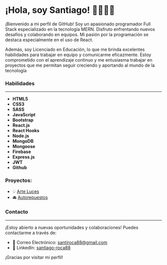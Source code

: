 # ¡Hola, soy Santiago! 👋👨🏼‍💻




¡Bienvenido a mi perfil de GitHub! Soy un apasionado programador Full Stack especializado en la tecnología MERN. Disfruto enfrentando nuevos desafíos y colaborando en equipos. Mi pasión por la programación se destaca especialmente en el uso de React. 

Además, soy Licenciado en Educación, lo que me brinda excelentes habilidades para trabajar en equipo y comunicarme eficazmente. Estoy comprometido con el aprendizaje continuo y me entusiasma trabajar en proyectos que me permitan seguir creciendo y aportando al mundo de la tecnología

### Habilidades
---

- **HTML5**
- **CSS3**  
- **SASS**
- **JavaScript**  
- **Bootstrap**
- **React.js**
- **React Hooks** 
- **Node.js** 
- **MongoDB** 
- **Mongoose**
- **Firebase**  
- **Express.js**  
- **JWT**  
- **Github**

### Proyectos:

- 💡 [Arte Luces](https://santiago-roca.github.io/ArteLuces/)
- 🚘 [Autorepuestos](https://santiago-roca.github.io/AutorrepuestosAtlantida/)

### Contacto
---

¡Estoy abierto a nuevas oportunidades y colaboraciones! Puedes contactarme a través de:

- 📧 Correo Electrónico: santiroca88@gmail.com
- 💼 LinkedIn: [santiago-roca88](https://www.linkedin.com/in/santiago-roca88/)

¡Gracias por visitar mi perfil!
